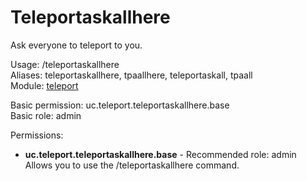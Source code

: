 Teleportaskallhere
====
Ask everyone to teleport to you.

Usage: /teleportaskallhere<br>
Aliases: teleportaskallhere, tpaallhere, teleportaskall, tpaall<br>
Module: [teleport](../modules/teleport.md)<br>

Basic permission: uc.teleport.teleportaskallhere.base<br>
Basic role: admin<br>

Permissions: <br>
* **uc.teleport.teleportaskallhere.base** - Recommended role: admin<br>Allows you to use the /teleportaskallhere command.
